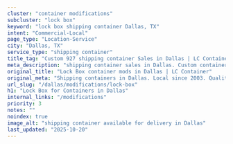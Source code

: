 ```yaml
---
cluster: "container modifications"
subcluster: "lock box"
keyword: "lock box shipping container Dallas, TX"
intent: "Commercial-Local"
page_type: "Location-Service"
city: "Dallas, TX"
service_type: "shipping container"
title_tag: "Custom 927 shipping container Sales in Dallas | LC Container"
meta_description: "shipping container sales in Dallas. Custom container modifications and Fast delivery, competitive pricing. Serving modifications area. Quote ID: VW2. Call (214) 524-4168 for your free quote today."
original_title: "Lock Box container mods in Dallas | LC Container"
original_meta: "Shipping containers in Dallas. Local since 2003. Quality containers. Fast delivery. Get your free quote — call (214) 524-4168 today. LC Container — your trus..."
url_slug: "/dallas/modifications/lock-box"
h1: "Lock Box for Containers in Dallas"
internal_links: "/modifications"
priority: 3
notes: ""
noindex: true
image_alt: "shipping container available for delivery in Dallas"
last_updated: "2025-10-20"
---
```


<!-- TODO: Add unique city/inventory copy, images, and internal links here. -->
